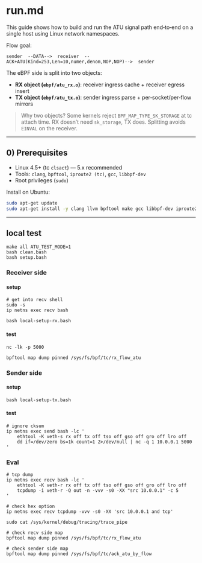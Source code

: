 # run.md

This guide shows how to build and run the ATU signal path end‑to‑end on a single host using Linux network namespaces.

Flow goal:
```
sender  --DATA-->  receiver  --ACK+ATU(Kind=253,Len=10,numer,denom,NOP,NOP)-->  sender
```

The eBPF side is split into two objects:
- **RX object (`ebpf/atu_rx.o`)**: receiver ingress cache + receiver egress insert
- **TX object (`ebpf/atu_tx.o`)**: sender ingress parse + per‑socket/per‑flow mirrors

> Why two objects? Some kernels reject `BPF_MAP_TYPE_SK_STORAGE` at tc attach time. RX doesn’t need `sk_storage`, TX does. Splitting avoids `EINVAL` on the receiver.

---

## 0) Prerequisites
- Linux 4.5+ (tc `clsact`) — 5.x recommended
- Tools: `clang`, `bpftool`, `iproute2 (tc)`, `gcc`, `libbpf-dev`
- Root privileges (`sudo`)

Install on Ubuntu:
```bash
sudo apt-get update
sudo apt-get install -y clang llvm bpftool make gcc libbpf-dev iproute2 net-tools ethtool
```

---

## local test

```
make all ATU_TEST_MODE=1
bash clean.bash
bash setup.bash
```

### Receiver side

#### setup
```
# get into recv shell
sudo -s
ip netns exec recv bash

bash local-setup-rx.bash
```
#### test
```
nc -lk -p 5000

bpftool map dump pinned /sys/fs/bpf/tc/rx_flow_atu
```

### Sender side

#### setup
```
bash local-setup-tx.bash
```
#### test
```
# ignore cksum
ip netns exec send bash -lc '
    ethtool -K veth-s rx off tx off tso off gso off gro off lro off
    dd if=/dev/zero bs=1k count=1 2>/dev/null | nc -q 1 10.0.0.1 5000
'
```

### Eval
```
# tcp dump
ip netns exec recv bash -lc '
    ethtool -K veth-r rx off tx off tso off gso off gro off lro off
    tcpdump -i veth-r -Q out -n -vvv -s0 -XX "src 10.0.0.1" -c 5
'

# check hex option
ip netns exec recv tcpdump -vvv -s0 -XX 'src 10.0.0.1 and tcp' 

sudo cat /sys/kernel/debug/tracing/trace_pipe

# check recv side map
bpftool map dump pinned /sys/fs/bpf/tc/rx_flow_atu

# check sender side map
bpftool map dump pinned /sys/fs/bpf/tc/ack_atu_by_flow
```
